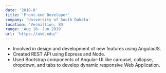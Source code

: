 ```yaml
---
date: '2018-8'
title: 'Front-end Developer'
company: 'University of South Dakota'
location: 'Vermillion, SD'
range: 'Aug 18- Jun 2019'
url: 'https://usd.edu/'
---
```


- Involved in design and development of new features using AngularJS. 
- Created REST API using Express and Node. 
- Used Bootstrap components of Angular-UI like carousel, collapse, dropdown, and tabs to develop dynamic responsive Web Application.
